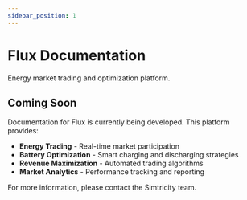 ```yaml
---
sidebar_position: 1
---
```


# Flux Documentation

Energy market trading and optimization platform.

## Coming Soon

Documentation for Flux is currently being developed. This platform provides:

- **Energy Trading** - Real-time market participation
- **Battery Optimization** - Smart charging and discharging strategies
- **Revenue Maximization** - Automated trading algorithms
- **Market Analytics** - Performance tracking and reporting

For more information, please contact the Simtricity team.